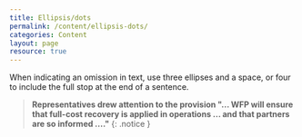 ```yaml
---
title: Ellipsis/dots
permalink: /content/ellipsis-dots/
categories: Content
layout: page
resource: true
---
```


When indicating an omission in text, use three ellipses and a space, or four to include the full stop at the end of a sentence.

> **Representatives drew attention to the provision "... WFP will ensure that full-cost recovery is applied in operations ... and that partners are so informed ...."**
{: .notice }